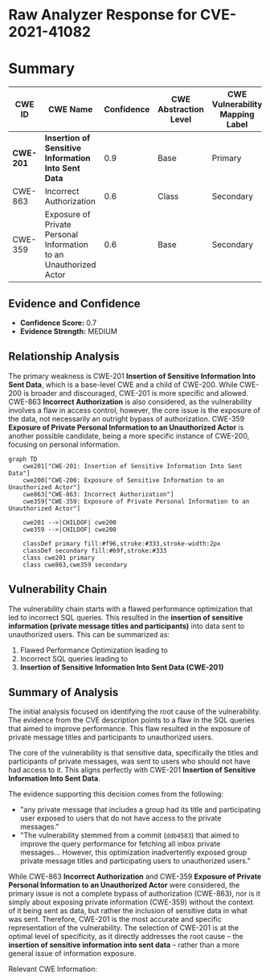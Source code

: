 # Raw Analyzer Response for CVE-2021-41082

# Summary
| CWE ID | CWE Name | Confidence | CWE Abstraction Level | CWE Vulnerability Mapping Label | CWE-Vulnerability Mapping Notes |
|---|---|---|---|---|---|
| **CWE-201** | **Insertion of Sensitive Information Into Sent Data** | 0.9 | Base | Primary | Allowed |
| CWE-863 | Incorrect Authorization | 0.6 | Class | Secondary | Allowed-with-Review |
| CWE-359 | Exposure of Private Personal Information to an Unauthorized Actor | 0.6 | Base | Secondary | Allowed |

## Evidence and Confidence

*   **Confidence Score:** 0.7
*   **Evidence Strength:** MEDIUM

## Relationship Analysis
The primary weakness is CWE-201 **Insertion of Sensitive Information Into Sent Data**, which is a base-level CWE and a child of CWE-200. While CWE-200 is broader and discouraged, CWE-201 is more specific and allowed. CWE-863 **Incorrect Authorization** is also considered, as the vulnerability involves a flaw in access control, however, the core issue is the exposure of the data, not necessarily an outright bypass of authorization. CWE-359 **Exposure of Private Personal Information to an Unauthorized Actor** is another possible candidate, being a more specific instance of CWE-200, focusing on personal information.

```mermaid
graph TD
    cwe201["CWE-201: Insertion of Sensitive Information Into Sent Data"]
    cwe200["CWE-200: Exposure of Sensitive Information to an Unauthorized Actor"]
    cwe863["CWE-863: Incorrect Authorization"]
    cwe359["CWE-359: Exposure of Private Personal Information to an Unauthorized Actor"]

    cwe201 -->|CHILDOF| cwe200
    cwe359 -->|CHILDOF| cwe200

    classDef primary fill:#f96,stroke:#333,stroke-width:2px
    classDef secondary fill:#69f,stroke:#333
    class cwe201 primary
    class cwe863,cwe359 secondary
```

## Vulnerability Chain
The vulnerability chain starts with a flawed performance optimization that led to incorrect SQL queries. This resulted in the **insertion of sensitive information (private message titles and participants)** into data sent to unauthorized users. This can be summarized as:
1.  Flawed Performance Optimization leading to
2.  Incorrect SQL queries leading to
3.  **Insertion of Sensitive Information Into Sent Data (CWE-201)**

## Summary of Analysis
The initial analysis focused on identifying the root cause of the vulnerability. The evidence from the CVE description points to a flaw in the SQL queries that aimed to improve performance. This flaw resulted in the exposure of private message titles and participants to unauthorized users.

The core of the vulnerability is that sensitive data, specifically the titles and participants of private messages, was sent to users who should not have had access to it. This aligns perfectly with CWE-201 **Insertion of Sensitive Information Into Sent Data**.

The evidence supporting this decision comes from the following:

*   "any private message that includes a group had its title and participating user exposed to users that do not have access to the private messages."
*   "The vulnerability stemmed from a commit (`ddb4583`) that aimed to improve the query performance for fetching all inbox private messages... However, this optimization inadvertently exposed group private message titles and participating users to unauthorized users."

While CWE-863 **Incorrect Authorization** and CWE-359 **Exposure of Private Personal Information to an Unauthorized Actor** were considered, the primary issue is not a complete bypass of authorization (CWE-863), nor is it simply about exposing private information (CWE-359) without the context of it being sent as data, but rather the inclusion of sensitive data in what was sent. Therefore, CWE-201 is the most accurate and specific representation of the vulnerability. The selection of CWE-201 is at the optimal level of specificity, as it directly addresses the root cause – the **insertion of sensitive information into sent data** – rather than a more general issue of information exposure.

Relevant CWE Information: